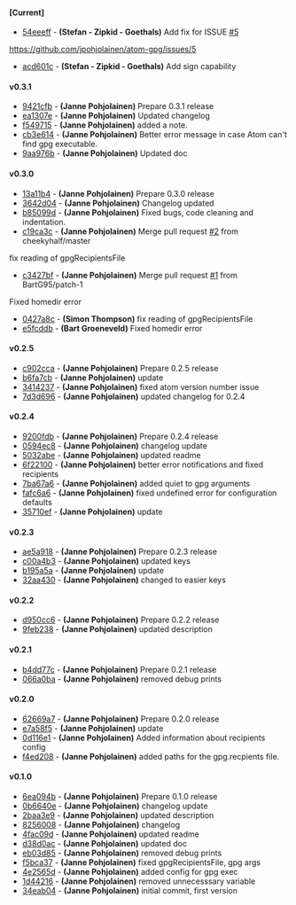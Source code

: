 
#### [Current]

 * [54eeeff](../../commit/54eeeff) - __(Stefan - Zipkid - Goethals)__ Add fix for ISSUE [#5](../../issues/5)

https://github.com/jpohjolainen/atom-gpg/issues/5

 * [acd601c](../../commit/acd601c) - __(Stefan - Zipkid - Goethals)__ Add sign capability

#### v0.3.1
 * [9421cfb](../../commit/9421cfb) - __(Janne Pohjolainen)__ Prepare 0.3.1 release
 * [ea1307e](../../commit/ea1307e) - __(Janne Pohjolainen)__ Updated changelog
 * [f549715](../../commit/f549715) - __(Janne Pohjolainen)__ added a note.
 * [cb3e614](../../commit/cb3e614) - __(Janne Pohjolainen)__ Better error message in case Atom can't find gpg executable.
 * [9aa976b](../../commit/9aa976b) - __(Janne Pohjolainen)__ Updated doc

#### v0.3.0
 * [13a11b4](../../commit/13a11b4) - __(Janne Pohjolainen)__ Prepare 0.3.0 release
 * [3642d04](../../commit/3642d04) - __(Janne Pohjolainen)__ Changelog updated
 * [b85099d](../../commit/b85099d) - __(Janne Pohjolainen)__ Fixed bugs, code cleaning and indentation.
 * [c19ca3c](../../commit/c19ca3c) - __(Janne Pohjolainen)__ Merge pull request [#2](../../issues/2) from cheekyhalf/master

fix reading of gpgRecipientsFile
 * [c3427bf](../../commit/c3427bf) - __(Janne Pohjolainen)__ Merge pull request [#1](../../issues/1) from BartG95/patch-1

Fixed homedir error
 * [0427a8c](../../commit/0427a8c) - __(Simon Thompson)__ fix reading of gpgRecipientsFile
 * [e5fcddb](../../commit/e5fcddb) - __(Bart Groeneveld)__ Fixed homedir error

#### v0.2.5
 * [c902cca](../../commit/c902cca) - __(Janne Pohjolainen)__ Prepare 0.2.5 release
 * [b6fa7cb](../../commit/b6fa7cb) - __(Janne Pohjolainen)__ update
 * [3414237](../../commit/3414237) - __(Janne Pohjolainen)__ fixed atom version number issue
 * [7d3d696](../../commit/7d3d696) - __(Janne Pohjolainen)__ updated changelog for 0.2.4

#### v0.2.4
 * [9200fdb](../../commit/9200fdb) - __(Janne Pohjolainen)__ Prepare 0.2.4 release
 * [0594ec8](../../commit/0594ec8) - __(Janne Pohjolainen)__ changelog update
 * [5032abe](../../commit/5032abe) - __(Janne Pohjolainen)__ updated readme
 * [6f22100](../../commit/6f22100) - __(Janne Pohjolainen)__ better error notifications and fixed recipients
 * [7ba67a6](../../commit/7ba67a6) - __(Janne Pohjolainen)__ added quiet to gpg arguments
 * [fafc6a6](../../commit/fafc6a6) - __(Janne Pohjolainen)__ fixed undefined error for configuration defaults
 * [35710ef](../../commit/35710ef) - __(Janne Pohjolainen)__ update

#### v0.2.3
 * [ae5a918](../../commit/ae5a918) - __(Janne Pohjolainen)__ Prepare 0.2.3 release
 * [c00a4b3](../../commit/c00a4b3) - __(Janne Pohjolainen)__ updated keys
 * [b195a5a](../../commit/b195a5a) - __(Janne Pohjolainen)__ update
 * [32aa430](../../commit/32aa430) - __(Janne Pohjolainen)__ changed to easier keys

#### v0.2.2
 * [d950cc6](../../commit/d950cc6) - __(Janne Pohjolainen)__ Prepare 0.2.2 release
 * [9feb238](../../commit/9feb238) - __(Janne Pohjolainen)__ updated description

#### v0.2.1
 * [b4dd77c](../../commit/b4dd77c) - __(Janne Pohjolainen)__ Prepare 0.2.1 release
 * [066a0ba](../../commit/066a0ba) - __(Janne Pohjolainen)__ removed debug prints

#### v0.2.0
 * [62669a7](../../commit/62669a7) - __(Janne Pohjolainen)__ Prepare 0.2.0 release
 * [e7a58f5](../../commit/e7a58f5) - __(Janne Pohjolainen)__ update
 * [0d116e1](../../commit/0d116e1) - __(Janne Pohjolainen)__ Added information about recipients config
 * [f4ed208](../../commit/f4ed208) - __(Janne Pohjolainen)__ added paths for the gpg.recpients file.

#### v0.1.0
 * [6ea094b](../../commit/6ea094b) - __(Janne Pohjolainen)__ Prepare 0.1.0 release
 * [0b6640e](../../commit/0b6640e) - __(Janne Pohjolainen)__ changelog update
 * [2baa3e9](../../commit/2baa3e9) - __(Janne Pohjolainen)__ updated description
 * [8256008](../../commit/8256008) - __(Janne Pohjolainen)__ changelog
 * [4fac09d](../../commit/4fac09d) - __(Janne Pohjolainen)__ updated readme
 * [d38d0ac](../../commit/d38d0ac) - __(Janne Pohjolainen)__ updated doc
 * [eb03d85](../../commit/eb03d85) - __(Janne Pohjolainen)__ removed debug prints
 * [f5bca37](../../commit/f5bca37) - __(Janne Pohjolainen)__ fixed gpgRecipientsFile, gpg args
 * [4e2565d](../../commit/4e2565d) - __(Janne Pohjolainen)__ added config for gpg exec
 * [1d44216](../../commit/1d44216) - __(Janne Pohjolainen)__ removed unnecesssary variable
 * [34eab04](../../commit/34eab04) - __(Janne Pohjolainen)__ initial commit, first version
